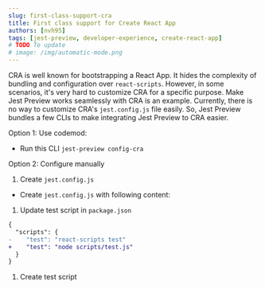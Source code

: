 ```yaml
---
slug: first-class-support-cra
title: First class support for Create React App
authors: [nvh95]
tags: [jest-preview, developer-experience, create-react-app]
# TODO To update
# image: /img/automatic-mode.png
---
```


CRA is well known for bootstrapping a React App. It hides the complexity of bundling and configuration over `react-scripts`. However, in some scenarios, it's very hard to customize CRA for a specific purpose. Make Jest Preview works seamlessly with CRA is an example. Currently, there is no way to customize CRA's `jest.config.js` file easily. So, Jest Preview bundles a few CLIs to make integrating Jest Preview to CRA easier.

Option 1: Use codemod:

- Run this CLI `jest-preview config-cra`

Option 2: Configure manually

1. Create `jest.config.js`

- Create `jest.config.js` with following content:

1. Update test script in `package.json`

```diff
{
  "scripts": {
-    "test": "react-scripts test"
+    "test": "node scripts/test.js"
  }
}
```

1. Create test script
